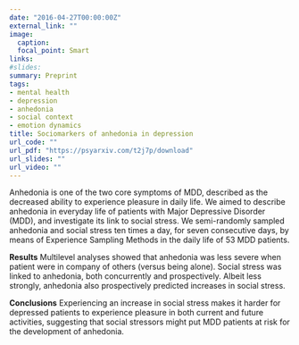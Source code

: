 ```yaml
---
date: "2016-04-27T00:00:00Z"
external_link: ""
image:
  caption: 
  focal_point: Smart
links:
#slides: 
summary: Preprint
tags:
- mental health
- depression
- anhedonia
- social context
- emotion dynamics
title: Sociomarkers of anhedonia in depression
url_code: ""
url_pdf: "https://psyarxiv.com/t2j7p/download"
url_slides: ""
url_video: ""
---
```


Anhedonia is one of the two core symptoms of MDD, described as the decreased ability to experience pleasure in daily life. We aimed to describe anhedonia in everyday life of patients with Major Depressive Disorder (MDD), and investigate its link to social stress. We semi-randomly sampled anhedonia and social stress ten times a day, for seven consecutive days, by means of Experience Sampling Methods in the daily life of 53 MDD patients.

**Results**
Multilevel analyses showed that anhedonia was less severe when patient were in company of others (versus being alone). Social stress was linked to anhedonia, both concurrently and prospectively. Albeit less strongly, anhedonia also prospectively predicted increases in social stress. 

**Conclusions**
Experiencing an increase in social stress makes it harder for depressed patients to experience pleasure in both current and future activities, suggesting that social stressors might put MDD patients at risk for the development of anhedonia.

